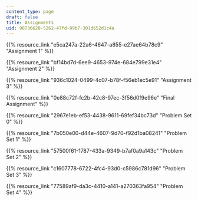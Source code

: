 ```yaml
---
content_type: page
draft: false
title: Assignments
uid: 98736628-5262-47fd-99b7-301d652d1c4a
---
```

{{% resource_link "e5ca247a-22a6-4647-a855-e27ae64b78c9" "Assignment 1" %}}

{{% resource_link "bf14bd7d-6ee9-4653-974e-684e799e31e4" "Assignment 2" %}}

{{% resource_link "936c1024-0499-4c07-b78f-f56eb1ec5e91" "Assignment 3" %}}

{{% resource_link "0e88c72f-fc2b-42c8-97ec-3f56d0f9e96e" "Final Assignment" %}}

{{% resource_link "2967e1eb-ef53-4438-9611-69fef34bc73d" "Problem Set 0" %}}

{{% resource_link "7b050e00-d44e-4607-9d70-f92d1ba08241" "Problem Set 1" %}}

{{% resource_link "57500f61-1787-433a-9349-b7af0a9a143c" "Problem Set 2" %}}

{{% resource_link "c1607778-6722-4fc4-93d0-c5986c781d96" "Problem Set 3" %}}

{{% resource_link "77589af9-da3c-4410-a141-a270363fa954" "Problem Set 4" %}}